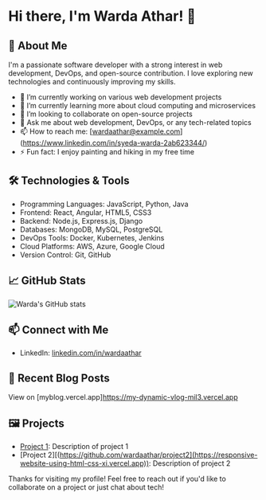 # Hi there, I'm Warda Athar! 👋

## 🚀 About Me

I'm a passionate software developer with a strong interest in web development, DevOps, and open-source contribution. I love exploring new technologies and continuously improving my skills.

- 🔭 I’m currently working on various web development projects
- 🌱 I’m currently learning more about cloud computing and microservices
- 👯 I’m looking to collaborate on open-source projects
- 💬 Ask me about web development, DevOps, or any tech-related topics
- 📫 How to reach me: [[wardaathar@example.com](mailto:wardaathar@example.com)](https://www.linkedin.com/in/syeda-warda-2ab623344/)
- ⚡ Fun fact: I enjoy painting and hiking in my free time

## 🛠️ Technologies & Tools

- Programming Languages: JavaScript, Python, Java
- Frontend: React, Angular, HTML5, CSS3
- Backend: Node.js, Express.js, Django
- Databases: MongoDB, MySQL, PostgreSQL
- DevOps Tools: Docker, Kubernetes, Jenkins
- Cloud Platforms: AWS, Azure, Google Cloud
- Version Control: Git, GitHub

## 📈 GitHub Stats

![Warda's GitHub stats](https://github-readme-stats.vercel.app/api?username=wardaathar&show_icons=true&theme=radical)

## 📫 Connect with Me

- LinkedIn: [linkedin.com/in/wardaathar](https://www.linkedin.com/in/syeda-warda-2ab623344/)
  

## 📝 Recent Blog Posts
 View on [myblog.vercel.app]https://my-dynamic-vlog-mil3.vercel.app


## 🖼️ Projects

- [Project 1]([https://github.com/wardaathar/project1](https://hackhton-ui-ux-assignment.vercel.app)): Description of project 1
- [Project 2][(https://github.com/wardaathar/project2](https://responsive-website-using-html-css-xi.vercel.app)): Description of project 2

Thanks for visiting my profile! Feel free to reach out if you'd like to collaborate on a project or just chat about tech!
